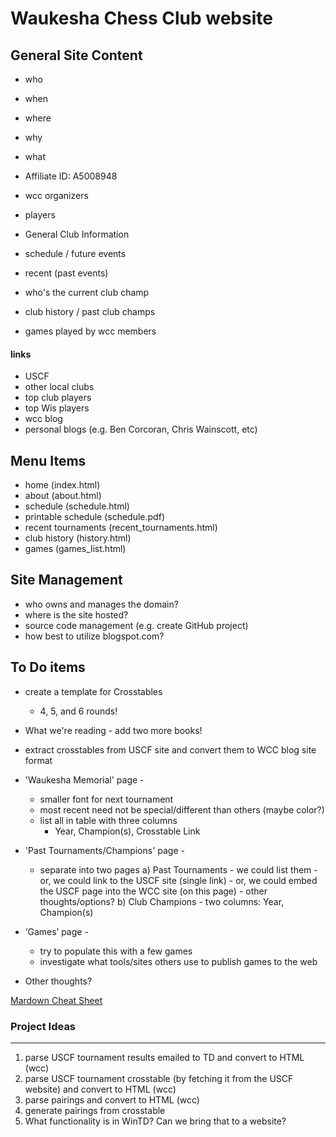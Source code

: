 # Waukesha Chess Club website

## General Site Content

- who
- when
- where
- why
- what

- Affiliate ID: A5008948
- wcc organizers
- players
- General Club Information
- schedule / future events
- recent (past events)
- who's the current club champ
- club history / past club champs
- games played by wcc members


#### links
- USCF
- other local clubs
- top club players
- top Wis players
- wcc blog
- personal blogs (e.g. Ben Corcoran, Chris Wainscott, etc)


## Menu Items

- home (index.html)
- about (about.html)
- schedule (schedule.html)
- printable schedule (schedule.pdf)
- recent tournaments (recent_tournaments.html)
- club history (history.html)
- games (games_list.html)


## Site Management
- who owns and manages the domain?
- where is the site hosted?
- source code management (e.g. create GitHub project)
- how best to utilize blogspot.com?

## To Do items

- create a template for Crosstables
	- 4, 5, and 6 rounds!

- What we're reading - add two more books!

- extract crosstables from USCF site and convert them to WCC blog site format

- 'Waukesha Memorial' page -
	- smaller font for next tournament
	- most recent need not be special/different than others (maybe color?)
	- list all in table with three columns
		- Year, Champion(s), Crosstable Link	
- 'Past Tournaments/Champions' page -
	- separate into two pages
		 a) Past Tournaments
		 	- we could list them
			- or, we could link to the USCF site (single link)
			- or, we could embed the USCF page into the WCC site (on this page)
			- other thoughts/options?
		 b) Club Champions
		 	- two columns: Year, Champion(s)
- ‘Games’ page - 
	- try to populate this with a few games
	- investigate what tools/sites others use to publish games to the web
- Other thoughts?


[Mardown Cheat Sheet](https://www.markdownguide.org/cheat-sheet/)

### Project Ideas
---
1. parse USCF tournament results emailed to TD and convert to HTML (wcc)
2. parse USCF tournament crosstable (by fetching it from the USCF website) and convert to HTML (wcc)
3. parse pairings and convert to HTML (wcc)
4. generate pairings from crosstable
5. What functionality is in WinTD? Can we bring that to a website?
